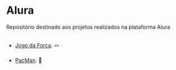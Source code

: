 # Alura
 Repositório destinado aos projetos realizados na plataforma Alura <br> <br>
 * [Jogo da Forca](https://github.com/victoriaferrarese/Alura/tree/main/JogoDaForcaEmC). 🪢<br> <br>
 * [PacMan](https://github.com/victoriaferrarese/Alura/tree/main/PacMan). 👻 <br> <br>
 

